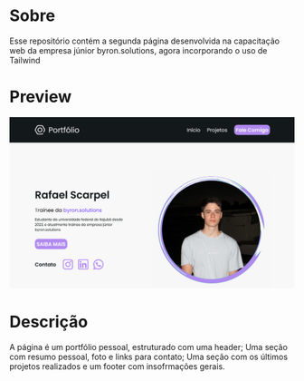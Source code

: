 # Sobre 
Esse repositório contém a segunda página desenvolvida na capacitação web da empresa júnior byron.solutions, agora incorporando o uso de Tailwind

# Preview
![Preview da secao hero](./src/img/preview-2.png)

# Descrição
A página é um portfólio pessoal, estruturado com uma header; Uma seção com resumo pessoal, foto e links para contato;
Uma seção com os últimos projetos realizados e um footer com insofrmações gerais.
